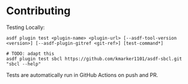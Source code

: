 # Contributing

Testing Locally:

```shell
asdf plugin test <plugin-name> <plugin-url> [--asdf-tool-version <version>] [--asdf-plugin-gitref <git-ref>] [test-command*]

# TODO: adapt this
asdf plugin test sbcl https://github.com/kmarker1101/asdf-sbcl.git "sbcl --help"
```

Tests are automatically run in GitHub Actions on push and PR.
